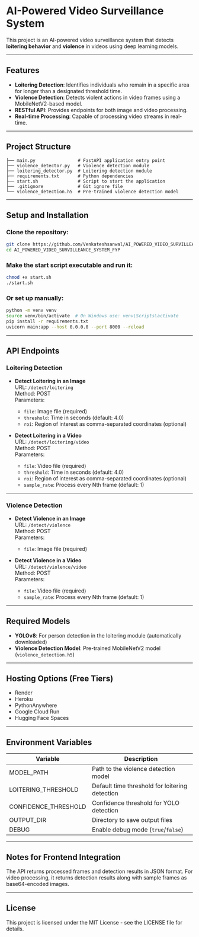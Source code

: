 # AI-Powered Video Surveillance System

This project is an AI-powered video surveillance system that detects **loitering behavior** and **violence** in videos using deep learning models.

---

## Features

- **Loitering Detection**: Identifies individuals who remain in a specific area for longer than a designated threshold time.
- **Violence Detection**: Detects violent actions in video frames using a MobileNetV2-based model.
- **RESTful API**: Provides endpoints for both image and video processing.
- **Real-time Processing**: Capable of processing video streams in real-time.

---

## Project Structure

```
├── main.py                # FastAPI application entry point
├── violence_detector.py   # Violence detection module
├── loitering_detector.py  # Loitering detection module
├── requirements.txt       # Python dependencies
├── start.sh               # Script to start the application
├── .gitignore             # Git ignore file
└── violence_detection.h5  # Pre-trained violence detection model
```

---

## Setup and Installation

### Clone the repository:

```bash
git clone https://github.com/Venkateshsanwal/AI_POWERED_VIDEO_SURVILLEANCE_SYSTEM_FYP.git
cd AI_POWERED_VIDEO_SURVILLEANCE_SYSTEM_FYP
```

### Make the start script executable and run it:

```bash
chmod +x start.sh
./start.sh
```

### Or set up manually:

```bash
python -m venv venv
source venv/bin/activate  # On Windows use: venv\Scripts\activate
pip install -r requirements.txt
uvicorn main:app --host 0.0.0.0 --port 8000 --reload
```

---

## API Endpoints

### Loitering Detection

- **Detect Loitering in an Image**  
  URL: `/detect/loitering`  
  Method: POST  
  Parameters:  
  - `file`: Image file (required)  
  - `threshold`: Time in seconds (default: 4.0)  
  - `roi`: Region of interest as comma-separated coordinates (optional)  

- **Detect Loitering in a Video**  
  URL: `/detect/loitering/video`  
  Method: POST  
  Parameters:  
  - `file`: Video file (required)  
  - `threshold`: Time in seconds (default: 4.0)  
  - `roi`: Region of interest as comma-separated coordinates (optional)  
  - `sample_rate`: Process every Nth frame (default: 1)  

---

### Violence Detection

- **Detect Violence in an Image**  
  URL: `/detect/violence`  
  Method: POST  
  Parameters:  
  - `file`: Image file (required)  

- **Detect Violence in a Video**  
  URL: `/detect/violence/video`  
  Method: POST  
  Parameters:  
  - `file`: Video file (required)  
  - `sample_rate`: Process every Nth frame (default: 1)  

---

## Required Models

- **YOLOv8**: For person detection in the loitering module (automatically downloaded)  
- **Violence Detection Model**: Pre-trained MobileNetV2 model (`violence_detection.h5`)  

---

## Hosting Options (Free Tiers)

- Render  
- Heroku  
- PythonAnywhere  
- Google Cloud Run  
- Hugging Face Spaces  

---

## Environment Variables

| Variable              | Description                                   |
|-----------------------|-----------------------------------------------|
| MODEL_PATH            | Path to the violence detection model          |
| LOITERING_THRESHOLD   | Default time threshold for loitering detection|
| CONFIDENCE_THRESHOLD  | Confidence threshold for YOLO detection       |
| OUTPUT_DIR            | Directory to save output files                 |
| DEBUG                 | Enable debug mode (`true`/`false`)             |

---

## Notes for Frontend Integration

The API returns processed frames and detection results in JSON format. For video processing, it returns detection results along with sample frames as base64-encoded images.

---

## License

This project is licensed under the MIT License - see the LICENSE file for details.
